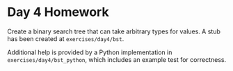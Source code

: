 # Day 4 Homework

Create a binary search tree that can take arbitrary types for values.
A stub has been created at `exercises/day4/bst`.

Additional help is provided by a Python implementation in
`exercises/day4/bst_python`, which includes an example test for correctness.
